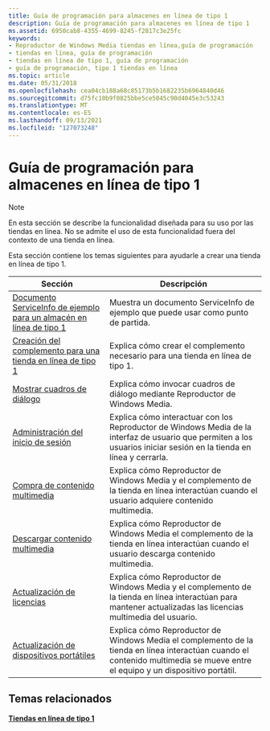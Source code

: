 ```yaml
---
title: Guía de programación para almacenes en línea de tipo 1
description: Guía de programación para almacenes en línea de tipo 1
ms.assetid: 6950cab8-4355-4699-8245-f2817c3e25fc
keywords:
- Reproductor de Windows Media tiendas en línea,guía de programación
- tiendas en línea, guía de programación
- tiendas en línea de tipo 1, guía de programación
- guía de programación, tipo 1 tiendas en línea
ms.topic: article
ms.date: 05/31/2018
ms.openlocfilehash: cea04cb188a68c85173b5b1682235b6964840d46
ms.sourcegitcommit: d75fc10b9f0825bbe5ce5045c90d4045e3c53243
ms.translationtype: MT
ms.contentlocale: es-ES
ms.lasthandoff: 09/13/2021
ms.locfileid: "127073248"
---
```

# <a name="programming-guide-for-type-1-online-stores"></a>Guía de programación para almacenes en línea de tipo 1

> [!Note]  
> En esta sección se describe la funcionalidad diseñada para su uso por las tiendas en línea. No se admite el uso de esta funcionalidad fuera del contexto de una tienda en línea.

 

Esta sección contiene los temas siguientes para ayudarle a crear una tienda en línea de tipo 1.



| Sección                                                                                                              | Descripción                                                                                                                                    |
|----------------------------------------------------------------------------------------------------------------------|------------------------------------------------------------------------------------------------------------------------------------------------|
| [Documento ServiceInfo de ejemplo para un almacén en línea de tipo 1](example-serviceinfo-document-for-a-type-1-online-store.md) | Muestra un documento ServiceInfo de ejemplo que puede usar como punto de partida.                                                                    |
| [Creación del complemento para una tienda en línea de tipo 1](building-the-plug-in-for-a-type-1-online-store.md)                 | Explica cómo crear el complemento necesario para una tienda en línea de tipo 1.                                                                          |
| [Mostrar cuadros de diálogo](displaying-dialog-boxes.md)                                                               | Explica cómo invocar cuadros de diálogo mediante Reproductor de Windows Media.                                                                              |
| [Administración del inicio de sesión](managing-login.md)                                                                                 | Explica cómo interactuar con los Reproductor de Windows Media de la interfaz de usuario que permiten a los usuarios iniciar sesión en la tienda en línea y cerrarla.         |
| [Compra de contenido multimedia](purchasing-media-content.md)                                                             | Explica cómo Reproductor de Windows Media y el complemento de la tienda en línea interactúan cuando el usuario adquiere contenido multimedia.                               |
| [Descargar contenido multimedia](downloading-media-content.md)                                                           | Explica cómo Reproductor de Windows Media el complemento de la tienda en línea interactúan cuando el usuario descarga contenido multimedia.                               |
| [Actualización de licencias](updating-licenses.md)                                                                           | Explica cómo Reproductor de Windows Media y el complemento de la tienda en línea interactúan para mantener actualizadas las licencias multimedia del usuario.                           |
| [Actualización de dispositivos portátiles](updating-portable-devices.md)                                                           | Explica cómo Reproductor de Windows Media el complemento de la tienda en línea interactúan cuando el contenido multimedia se mueve entre el equipo y un dispositivo portátil. |



 

## <a name="related-topics"></a>Temas relacionados

<dl> <dt>

[**Tiendas en línea de tipo 1**](type-1-online-stores.md)
</dt> </dl>

 

 





